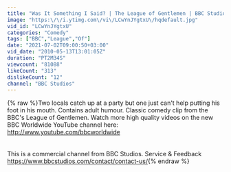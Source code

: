 ```yaml
---
title: "Was It Something I Said? | The League of Gentlemen | BBC Studios"
image: "https:\/\/i.ytimg.com\/vi\/LCwYnJYgtxU\/hqdefault.jpg"
vid_id: "LCwYnJYgtxU"
categories: "Comedy"
tags: ["BBC","League","Of"]
date: "2021-07-02T09:00:50+03:00"
vid_date: "2010-05-13T13:01:05Z"
duration: "PT2M34S"
viewcount: "81088"
likeCount: "313"
dislikeCount: "12"
channel: "BBC Studios"
---
```

{% raw %}Two locals catch up at a party but one just can't help putting his foot in his mouth. Contains adult humour. Classic comedy clip from the BBC's League of Gentlemen. Watch more high quality videos on the new BBC Worldwide YouTube channel here: <a rel="nofollow" target="blank" href="http://www.youtube.com/bbcworldwide">http://www.youtube.com/bbcworldwide</a><br /><br /><br />This is a commercial channel from BBC Studios. Service &amp; Feedback <a rel="nofollow" target="blank" href="https://www.bbcstudios.com/contact/contact-us/">https://www.bbcstudios.com/contact/contact-us/</a>{% endraw %}
